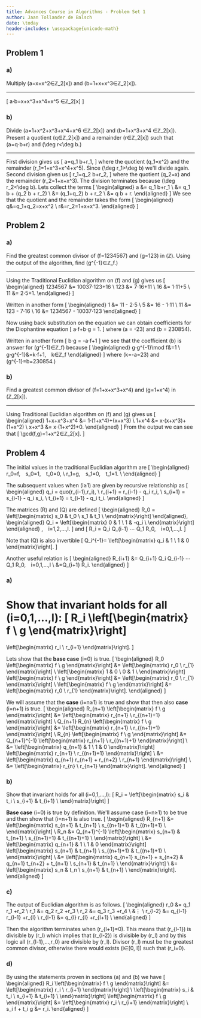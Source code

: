 ```yaml
---
title: Advances Course in Algorithms - Problem Set 1
author: Jaan Tollander de Balsch
date: \today
header-includes: \usepackage{unicode-math}
---
```

## Problem 1
### a)
Multiply \(a=x+x^2∈ℤ_2[x]\) and \(b=1+x+x^3∈ℤ_2[x]\).

---

\[
a⋅b=x+x^3+x^4+x^5 ∈ℤ_2[x]
\]

### b)
Divide \(a=1+x^2+x^3+x^4+x^6 ∈ℤ_2[x]\) and \(b=1+x^3+x^4 ∈ℤ_2[x]\). Present a quotient \(q∈ℤ_2[x]\) and a remainder \(r∈ℤ_2[x]\) such that  \(a=q⋅b+r\) and \(\deg r<\deg b.\)

---

First division gives us
\[
a=q_1 b+r_1,
\]
where the quotient \(q_1=x^2\) and the remainder \(r_1=1+x^3+x^4+x^5\). Since \(\deg r_1>\deg b\) we'll divide again. Second division given us
\[
r_1=q_2 b+r_2,
\]
where the quotient \(q_2=x\) and the remainder \(r_2=1+x+x^3\). The division terminates because \(\deg r_2<\deg b\). Lets collect the terms
\[
\begin{aligned}
a &= q_1 b+r_1 \\
&= q_1 b + (q_2 b + r_2) \\
&= (q_1+q_2) b + r_2 \\
&= q b + r.
\end{aligned}
\]
We see that the quotient and the remainder takes the form
\[
\begin{aligned}
q&=q_1+q_2=x+x^2 \\
r&=r_2=1+x+x^3.
\end{aligned}
\]


## Problem 2
### a)
Find the greatest common divisor of \(f=1234567\) and \(g=123\) in \(ℤ\). Using the output of the algorithm, find \(g^{-1}∈ℤ_f.\)

---

Using the Traditional Euclidian algorithm on \(f\) and \(g\) gives us
\[
\begin{aligned}
1234567 &= 10037⋅123+16 \\
123 &= 7⋅16+11 \\
16 &= 1⋅11+5 \\
11 &= 2⋅5+1.
\end{aligned}
\]

Written in another form
\[
\begin{aligned}
1 &= 11 - 2⋅5 \\
5 &= 16 - 1⋅11 \\
11 &= 123 - 7⋅16 \\
16 &= 1234567 - 10037⋅123
\end{aligned}
\]

Now using back substitution on the equation we can obtain coefficients for the Diophantine equation
\[
a⋅f+b⋅g = 1.
\]
where \(a = -23\) and \(b = 230854\).

Written in another form
\[
b⋅g = -a⋅f+1
\]
we see that the coefficient \(b\) is answer for \(g^{-1}∈ℤ_f\) because
\[
\begin{aligned}
g⋅g^{-1}\mod f&=1 \\
g⋅g^{-1}&=k⋅f+1, k∈ℤ_f
\end{aligned}
\]
where \(k=-a=23\) and \(g^{-1}=b=230854.\)


### b)
Find a greatest common divisor of \(f=1+x+x^3+x^4\) and \(g=1+x^4\) in \(ℤ_2[x]\).

---

Using Traditional Euclidian algorithm on \(f\) and \(g\) gives us
\[
\begin{aligned}
1+x+x^3+x^4 &= 1⋅(1+x^4)+(x+x^3) \\
1+x^4 &= x⋅(x+x^3)+(1+x^2) \\
x+x^3 &= x⋅(1+x^2)+0.
\end{aligned}
\]
From the output we can see that
\[
\gcd(f,g)=1+x^2∈ℤ_2[x].
\]


## Problem 4
The initial values in the traditional Euclidian algorithm are
\[
\begin{aligned}
r_0=f, s_0=1, t_0=0, \\
r_1=g, s_1=0, t_1=1. \\
\end{aligned}
\]

The subsequent values when \(i≥1\) are given by recursive relationship as
\[
\begin{aligned}
q_i = quo(r_{i-1},r_i), \\
r_{i+1} = r_{i-1} - q_i r_i, \\
s_{i+1} = s_{i-1} - q_i s_i, \\
t_{i+1} = t_{i-1} - q_i t_i.
\end{aligned}
\]

The matrices \(R\) and \(Q\) are defined
\[
\begin{aligned}
R_0 =
\left[\begin{matrix}
s_0 & t_0 \\
s_1 & t_1 \\
\end{matrix}\right]
\end{aligned},
\begin{aligned}
Q_i =
\left[\begin{matrix}
0 & 1 \\
1 & -q_i \\
\end{matrix}\right]
\end{aligned}
, i=1,2,…,l.
\]
and
\[
R_i = Q_i Q_{i-1} ⋯ Q_1 R_0, i=0,1,…,l.
\]

Note that \(Q\) is also invertible
\[
Q_i^{-1}=
\left[\begin{matrix}
q_i & 1 \\
1 & 0
\end{matrix}\right].
\]

Another useful relation is
\[
\begin{aligned}
R_{i+1} &= Q_{i+1} Q_i Q_{i-1} ⋯ Q_1 R_0, i=0,1,…,l \\
&=Q_{i+1} R_i.
\end{aligned}
\]

<!-- \[
\begin{aligned}
r_{i+1} &= r_{i-1} - q_i r_i \\
r_{i+1} + q_i r_i &= r_{i-1} \\
\end{aligned}
\] -->


### a)
Show that invariant holds for all \(i=0,1,…,l\):
\[
R_i
\left[\begin{matrix}
f \\ g
\end{matrix}\right]
=
\left[\begin{matrix}
r_i \\ r_{i+1}
\end{matrix}\right].
\]

Lets show that the **base case** \(i=0\) is true.
\[
\begin{aligned}
R_0
\left[\begin{matrix}
f \\ g
\end{matrix}\right]
&=
\left[\begin{matrix}
r_0 \\ r_{1}
\end{matrix}\right]
\\
\left[\begin{matrix}
1 & 0 \\
0 & 1 \\
\end{matrix}\right]
\left[\begin{matrix}
f \\ g
\end{matrix}\right]
&=
\left[\begin{matrix}
r_0 \\ r_{1}
\end{matrix}\right]
\\
\left[\begin{matrix}
f \\ g
\end{matrix}\right]
&=
\left[\begin{matrix}
r_0 \\ r_{1}
\end{matrix}\right].
\end{aligned}
\]

We will assume that the **case** \(i=n≥1\) is true and show that then also **case** \(i=n+1\) is true.
\[
\begin{aligned}
R_{n+1}
\left[\begin{matrix}
f \\ g
\end{matrix}\right]
&=
\left[\begin{matrix}
r_{n+1} \\ r_{(n+1)+1}
\end{matrix}\right]
\\
Q_{n+1} R_{n}
\left[\begin{matrix}
f \\ g
\end{matrix}\right]
&=
\left[\begin{matrix}
r_{n+1} \\ r_{(n+1)+1}
\end{matrix}\right]
\\
R_{n}
\left[\begin{matrix}
f \\ g
\end{matrix}\right]
&=
Q_{n+1}^{-1}
\left[\begin{matrix}
r_{n+1} \\ r_{(n+1)+1}
\end{matrix}\right]
\\
&=
\left[\begin{matrix}
q_{n+1} & 1 \\
1 & 0
\end{matrix}\right]
\left[\begin{matrix}
r_{n+1} \\ r_{(n+1)+1}
\end{matrix}\right]
\\
&=
\left[\begin{matrix}
q_{n+1} r_{n+1} + r_{n+2} \\ r_{n+1}
\end{matrix}\right]
\\
&=
\left[\begin{matrix}
r_{n} \\ r_{n+1}
\end{matrix}\right].
\end{aligned}
\]

### b)
Show that invariant holds for all \(i=0,1,…,l\):
\[
R_i =
\left[\begin{matrix}
s_i & t_i \\
s_{i+1} & t_{i+1} \\
\end{matrix}\right]
\]

**Base case** \(i=0\) is true by definition. We'll assume case \(i=n≥1\) to be true and then show that \(i=n+1\) is also true.
\[
\begin{aligned}
R_{n+1}
&=
\left[\begin{matrix}
s_{n+1} & t_{n+1} \\
s_{(n+1)+1} & t_{(n+1)+1} \\
\end{matrix}\right]
\\
R_n
&=
Q_{n+1}^{-1}
\left[\begin{matrix}
s_{n+1} & t_{n+1} \\
s_{(n+1)+1} & t_{(n+1)+1} \\
\end{matrix}\right]
\\
&=
\left[\begin{matrix}
q_{n+1} & 1 \\
1 & 0
\end{matrix}\right]
\left[\begin{matrix}
s_{n+1} & t_{n+1} \\
s_{(n+1)+1} & t_{(n+1)+1} \\
\end{matrix}\right]
\\
&=
\left[\begin{matrix}
q_{n+1} s_{n+1} + s_{n+2} & q_{n+1} t_{n+2} + t_{n+1} \\
s_{n+1} & t_{n+1} \\
\end{matrix}\right]
\\
&=
\left[\begin{matrix}
s_n & t_n \\
s_{n+1} & t_{n+1} \\
\end{matrix}\right].
\end{aligned}
\]

### c)
The output of Euclidian algorithm is as follows.
\[
\begin{aligned}
r_0 &= q_1 r_1 +r_2 \\
r_1 &= q_2 r_2 +r_3 \\
r_2 &= q_3 r_3 +r_4 \\
&⋮ \\
r_{l-2} &= q_{l-1} r_{l-1} +r_{l} \\
r_{l-1} &= q_{l} r_{l} +r_{l+1} \\
\end{aligned}
\]

Then the algorithm terminates when \(r_{l+1}=0\). This means that \(r_{l-1}\) is divisible by \(r_l\) which implies that \(r_{l-2}\) is divisible by \(r_l\) and by this logic all \(r_{l-1},…,r_0\) are divisible by \(r_l\). Divisor \(r_l\) must be the greatest common divisor, otherwise there would exists \(i∈[0, l]\) such that \(r_i=0\).


### d)
By using the statements proven in sections (a) and (b) we have
\[
\begin{aligned}
R_i
\left[\begin{matrix}
f \\ g
\end{matrix}\right]
&=
\left[\begin{matrix}
r_i \\ r_{i+1}
\end{matrix}\right]
\\
\left[\begin{matrix}
s_i & t_i \\
s_{i+1} & t_{i+1} \\
\end{matrix}\right]
\left[\begin{matrix}
f \\ g
\end{matrix}\right]
&=
\left[\begin{matrix}
r_i \\ r_{i+1}
\end{matrix}\right]
\\
s_i f + t_i g &= r_i.
\end{aligned}
\]
